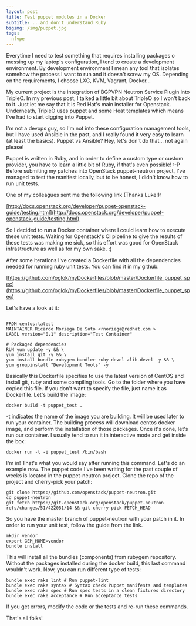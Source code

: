 ```yaml
---
layout: post
title: Test puppet modules in a Docker
subtitle: ...and don't understand Ruby
bigimg: /img/puppet.jpg
tags:
  nfvpe
---
```


Everytime I need to test something that requires installing packages o messing up my laptop's configuration, I tend to create a development environment.
By development environment I mean any tool that isolates somehow the process I want to run and it doesn't screw my OS. Depending on the requirements, I choose LXC, KVM, Vagrant, Docker...

My current project is the integration of BGPVPN Neutron Service Plugin into TripleO. In my previous post, I talked a little bit about TripleO so I won't back to it. Just let me say that it is
Red Hat's main installer for Openstack. Underneath, TripleO uses puppet and some Heat templates which means I've had to start digging into Puppet.

I'm not a devops guy, so I'm not into these configuration management tools, but I have used Ansible in the past, and I really found it very easy to learn (at least the basics).
Puppet vs Ansible? Hey, let's don't do that... not again please!

Puppet is written in Ruby, and in order to define a custom type or custom provider, you have to learn a little bit of Ruby, if that's even possible! :-P
Before submiting my patches into OpenStack puppet-neutron project, I've managed to test the manifest locally, but to be honest, I didn't know how to run unit tests.

One of my colleagues sent me the following link (Thanks Luke!):

[http://docs.openstack.org/developer/puppet-openstack-guide/testing.html](http://docs.openstack.org/developer/puppet-openstack-guide/testing.html)

So I decided to run a Docker container where I could learn how to execute these unit tests. Waiting for Openstack's CI pipeline to give the results of these tests was making me sick, so this effort was good for OpenStack infrastructure as well as for my own sake. :)

After some iterations I've created a Dockerfile with all the dependencies needed for running ruby unit tests. You can find it in my github:

[https://github.com/oglok/myDockerfiles/blob/master/Dockerfile_puppet_spec](https://github.com/oglok/myDockerfiles/blob/master/Dockerfile_puppet_spec)

Let's have a look at it:

~~~

FROM centos:latest
MAINTAINER Ricardo Noriega De Soto <rnoriega@redhat.com >
LABEL version="0.1" description="Test Container"

# Packaged dependencies
RUN yum update -y && \
yum install git -y && \
yum install bundle rubygem-bundler ruby-devel zlib-devel -y && \
yum groupinstall "Development Tools" -y 
~~~

Basically this Dockerfile specifies to use the latest version of CentOS and install git, ruby and some compiling tools.
Go to the folder where you have copied this file. If you don't want to specify the file, just name it as Dockerfile.
Let's build the image:

~~~
docker build -t puppet_test .
~~~

-t indicates the name of the image you are building. It will be used later to run your container. The building process will download centos docker image, and perform the installation of those packages. Once it's done, let's run our container. I usually tend to run it in interactive mode and get inside the box:

~~~
docker run -t -i puppet_test /bin/bash
~~~

I'm in! That's what you would say after running this command. Let's do an example now. The puppet code I've been writing for the past couple of weeks is located in the puppet-neutron project. Clone the repo of the project and cherry-pick your patch:

~~~
git clone https://github.com/openstack/puppet-neutron.git
cd puppet-neutron
git fetch https://git.openstack.org/openstack/puppet-neutron refs/changes/51/422051/14 && git cherry-pick FETCH_HEAD
~~~

So you have the master branch of puppet-neutron with your patch in it. In order to run your unit test, follow the guide from the link.

~~~
mkdir vendor
export GEM_HOME=vendor
bundle install
~~~

This will install all the bundles (components) from rubygem repository. Without the packages installed during the docker build, this last command wouldn't work.
Now, you can run different type of tests:

~~~
bundle exec rake lint # Run puppet-lint
bundle exec rake syntax # Syntax check Puppet manifests and templates
bundle exec rake spec # Run spec tests in a clean fixtures directory
bundle exec rake acceptance # Run acceptance tests
~~~

If you get errors, modify the code or the tests and re-run these commands.

That's all folks!
